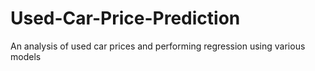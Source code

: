 # Used-Car-Price-Prediction
An analysis of used car prices and performing regression using various models
